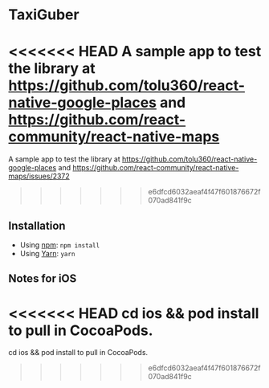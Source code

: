 # TaxiGuber

<<<<<<< HEAD
A sample app to test the library at https://github.com/tolu360/react-native-google-places and https://github.com/react-community/react-native-maps
=======
A sample app to test the library at https://github.com/tolu360/react-native-google-places and https://github.com/react-community/react-native-maps/issues/2372
>>>>>>> e6dfcd6032aeaf4f47f601876672f070ad841f9c

## Installation

* Using [npm](https://www.npmjs.com/#getting-started): `npm install`
* Using [Yarn](https://yarnpkg.com/): `yarn`

## Notes for iOS

<<<<<<< HEAD
cd ios && pod install to pull in CocoaPods.
=======
cd ios && pod install to pull in CocoaPods.
>>>>>>> e6dfcd6032aeaf4f47f601876672f070ad841f9c
